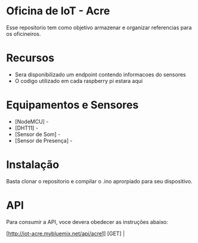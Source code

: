 # Oficina de IoT - Acre

Esse repositorio tem como objetivo armazenar e organizar referencias para os oficineiros.

# Recursos

  - Sera disponibilizado um endpoint contendo informacoes do sensores
  - O codigo utilizado em cada raspberry pi estara aqui

# Equipamentos e Sensores

* [NodeMCU] -
* [DHT11] -
* [Sensor de Som] -
* [Sensor de Presença] -

# Instalação

Basta clonar o repositorio e compilar o .ino aprorpiado para seu dispositivo.

# API

Para consumir a API, voce devera obedecer as instruções abaixo:

[http://iot-acre.mybluemix.net/api/acre1] [GET] |
